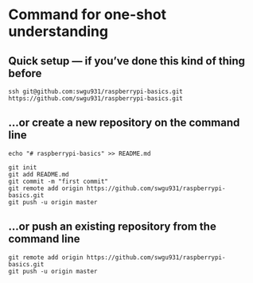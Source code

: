 # Command for one-shot understanding

## Quick setup — if you’ve done this kind of thing before
```
ssh git@github.com:swgu931/raspberrypi-basics.git
https://github.com/swgu931/raspberrypi-basics.git
```

## …or create a new repository on the command line
```
echo "# raspberrypi-basics" >> README.md
```
```
git init
git add README.md
git commit -m "first commit"
git remote add origin https://github.com/swgu931/raspberrypi-basics.git
git push -u origin master
```             


## …or push an existing repository from the command line
```
git remote add origin https://github.com/swgu931/raspberrypi-basics.git
git push -u origin master
```

